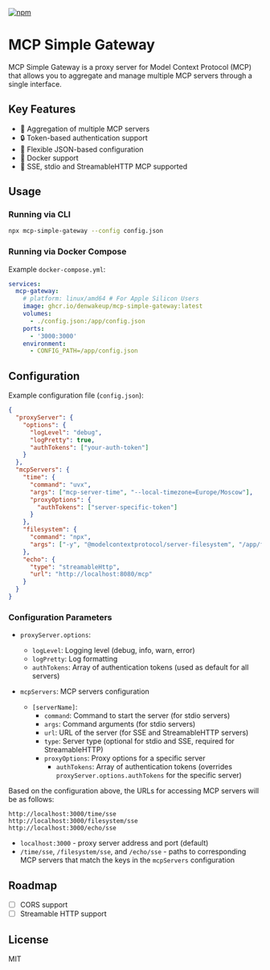 [![npm](https://img.shields.io/npm/v/mcp-simple-gateway)](https://www.npmjs.com/package/mcp-simple-gateway)

# MCP Simple Gateway

MCP Simple Gateway is a proxy server for Model Context Protocol (MCP) that allows you to aggregate and manage multiple MCP servers through a single interface.

## Key Features

- 🚀 Aggregation of multiple MCP servers
- 🔒 Token-based authentication support
- 📝 Flexible JSON-based configuration
- 🐳 Docker support
- 🔌 SSE, stdio and StreamableHTTP MCP supported

## Usage

### Running via CLI

```bash
npx mcp-simple-gateway --config config.json
```

### Running via Docker Compose

Example `docker-compose.yml`:

```yaml
services:
  mcp-gateway:
    # platform: linux/amd64 # For Apple Silicon Users
    image: ghcr.io/denwakeup/mcp-simple-gateway:latest
    volumes:
      - ./config.json:/app/config.json
    ports:
      - '3000:3000'
    environment:
      - CONFIG_PATH=/app/config.json
```

## Configuration

Example configuration file (`config.json`):

```json
{
  "proxyServer": {
    "options": {
      "logLevel": "debug",
      "logPretty": true,
      "authTokens": ["your-auth-token"]
    }
  },
  "mcpServers": {
    "time": {
      "command": "uvx",
      "args": ["mcp-server-time", "--local-timezone=Europe/Moscow"],
      "proxyOptions": {
        "authTokens": ["server-specific-token"]
      }
    },
    "filesystem": {
      "command": "npx",
      "args": ["-y", "@modelcontextprotocol/server-filesystem", "/app/files"]
    },
    "echo": {
      "type": "streamableHttp",
      "url": "http://localhost:8080/mcp"
    }
  }
}
```

### Configuration Parameters

- `proxyServer.options`:

  - `logLevel`: Logging level (debug, info, warn, error)
  - `logPretty`: Log formatting
  - `authTokens`: Array of authentication tokens (used as default for all servers)

- `mcpServers`: MCP servers configuration
  - `[serverName]`:
    - `command`: Command to start the server (for stdio servers)
    - `args`: Command arguments (for stdio servers)
    - `url`: URL of the server (for SSE and StreamableHTTP servers)
    - `type`: Server type (optional for stdio and SSE, required for StreamableHTTP)
    - `proxyOptions`: Proxy options for a specific server
      - `authTokens`: Array of authentication tokens (overrides `proxyServer.options.authTokens` for the specific server)

Based on the configuration above, the URLs for accessing MCP servers will be as follows:

```
http://localhost:3000/time/sse
http://localhost:3000/filesystem/sse
http://localhost:3000/echo/sse
```

- `localhost:3000` - proxy server address and port (default)
- `/time/sse`, `/filesystem/sse`, and `/echo/sse` - paths to corresponding MCP servers that match the keys in the `mcpServers` configuration

## Roadmap

- [ ] CORS support
- [ ] Streamable HTTP support

## License

MIT
